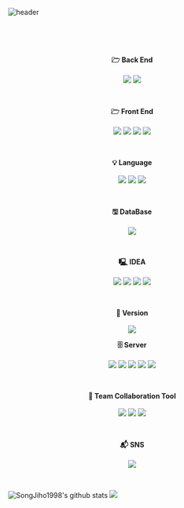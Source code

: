 ![header](https://capsule-render.vercel.app/api?type=waving&color=FFCC33&height=300&section=header&text=Welcome%20To%20Jiho's%20GitHub&fontSize=70&fontColor=ffffff)


<br/><br/><br/>

<p align="center" display="inline-block">
    <Strong>🗁 Back End</Strong><br/><br/>
    <img src="https://img.shields.io/badge/jQuery-0769AD?style=for-the-badge&logo=jQuery&logoColor=white&fontColor=white">
    <img src="https://img.shields.io/badge/Spring-6DB33F?style=for-the-badge&logo=Spring&logoColor=white&fontColor=white">
</p>

<br/>

<p align="center" display="inline-block">
    <Strong>🗁 Front End</Strong><br/><br/>
    <img src="https://img.shields.io/badge/React-61DAFB?style=for-the-badge&logo=React&logoColor=white&fontColor=white">
    <img src="https://img.shields.io/badge/HTML5-E34F26?style=for-the-badge&logo=HTML5&logoColor=white&fontColor=white">
    <img src="https://img.shields.io/badge/CSS3-1572B6?style=for-the-badge&logo=CSS3&logoColor=white&fontColor=white">
    <img src="https://img.shields.io/badge/JavaScript-F7DF1E?style=for-the-badge&logo=JavaScript&logoColor=white&fontColor=white">
</p>

<br/>

<p align="center" display="inline-block">
    <Strong>💡 Language</Strong><br/><br/>
    <img src="https://img.shields.io/badge/C-A8B9CC?style=for-the-badge&logo=C&logoColor=white&fontColor=white">
    <img src="https://img.shields.io/badge/Python-3776AB?style=for-the-badge&logo=Python&logoColor=white&fontColor=white">
    <img src="https://img.shields.io/badge/Java-13448F?style=for-the-badge&logo=Java&logoColor=white&fontColor=white">
</p>

<br/>

<p align="center" display="inline-block">
    <Strong>🖫 DataBase</Strong><br/><br/>
    <img src="https://img.shields.io/badge/Oracle-F80000?style=for-the-badge&logo=Oracle&logoColor=white&fontColor=white">
</p>

<br/>

<p align="center" display="inline-block">
    <Strong>🖳 IDEA</Strong><br/><br/>
    <img src="https://img.shields.io/badge/Visual Studio Code-007ACC?style=for-the-badge&logo=Visual Studio Code&logoColor=white&fontColor=white">
    <img src="https://img.shields.io/badge/Eclipse IDE-2C2255?style=for-the-badge&logo=Eclipse IDE&logoColor=white&fontColor=white">
    <img src="https://img.shields.io/badge/Visual Studio-5C2D91?style=for-the-badge&logo=Visual Studio&logoColor=white&fontColor=white">
    <img src="https://img.shields.io/badge/IntelliJ IDEA-000000?style=for-the-badge&logo=IntelliJ IDEA&logoColor=white&fontColor=white">
</p>

<br/>

<p align="center" display="inline-block">
    <Strong>💽 Version</Strong><br/><br/>
    <img src="https://img.shields.io/badge/Apache Maven-C71A36?style=for-the-badge&logo=Apache Maven&logoColor=white&fontColor=white">
</p>

<p align="center" display="inline-block">
    <Strong>🗄 Server</Strong><br/><br/>
    <img src="https://img.shields.io/badge/Apache Tomcat-F8DC75?style=for-the-badge&logo=Apache Tomcat&logoColor=white&fontColor=white">
    <img src="https://img.shields.io/badge/Amazon AWS-232F3E?style=for-the-badge&logo=Amazon AWS&logoColor=white&fontColor=white">
    <img src="https://img.shields.io/badge/Docker-2496ED?style=for-the-badge&logo=Docker&logoColor=white&fontColor=white">
    <img src="https://img.shields.io/badge/Ubuntu-E95420?style=for-the-badge&logo=Ubuntu&logoColor=white&fontColor=white">
    <img src="https://img.shields.io/badge/NGINX-009639?style=for-the-badge&logo=NGINX&logoColor=white&fontColor=white">
</p>

<br/>

<p align="center" display="inline-block">
    <Strong>👤 Team Collaboration Tool</Strong><br/><br/>
    <img src="https://img.shields.io/badge/GitHub-181717?style=for-the-badge&logo=GitHub&logoColor=white&fontColor=white">
    <img src="https://img.shields.io/badge/Notion-000000?style=for-the-badge&logo=Notion&logoColor=white&fontColor=white">
    <img src="https://img.shields.io/badge/Discord-5865F2?style=for-the-badge&logo=Discord&logoColor=white&fontColor=white">
</p>

<br/>

<p align="center" display="inline-block">
    <Strong>📬 SNS</Strong><br/><br/>
    <img src="https://img.shields.io/badge/Instagram-E4405F?style=for-the-badge&logo=Instagram&logoColor=white&fontColor=white">
</p>

<br/>

![SongJiho1998's github stats](https://github-readme-stats.vercel.app/api?username=SongJiho1998&show_icons=true)
<img src="https://github-readme-stats.vercel.app/api/top-langs/?username=SongJiho1998&layout=compact&theme=github_dark">


